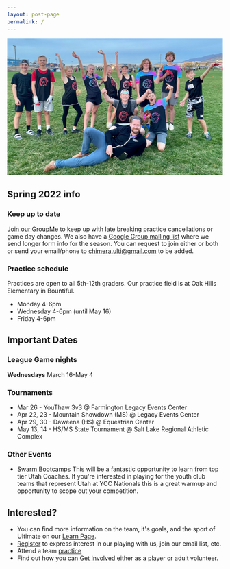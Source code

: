 ```yaml
---
layout: post-page
permalink: /
---
```


![Team Photo](/images/team.jpg?1)

## Spring 2022 info

### Keep up to date
[Join our GroupMe](https://groupme.com/join_group/66219801/GtwmbgO3) to keep up with late breaking practice cancellations or game day changes. We also have a [Google Group mailing list](https://groups.google.com/u/1/g/bountiful-ultimate) where we send longer form info for the season. You can request to join either or both or send your email/phone to [chimera.ulti@gmail.com](mailto:chimera.ulti@gmail.com) to be added.

### Practice schedule
Practices are open to all 5th-12th graders. Our practice field is at Oak Hills Elementary in Bountiful.
* Monday 4-6pm
* Wednesday 4-6pm (until May 16)
* Friday 4-6pm

## Important Dates

### League Game nights
**Wednesdays** March 16-May 4

### Tournaments
* Mar 26 - YouThaw 3v3 @ Farmington Legacy Events Center
* Apr 22, 23 - Mountain Showdown (MS) @ Legacy Events Center
* Apr 29, 30 - Daweena (HS) @ Equestrian Center
* May 13, 14 - HS/MS State Tournament @ Salt Lake Regional Athletic Complex

### Other Events
* [Swarm Bootcamps](https://utahultimate.org/e/swarm-boot-camp-2022)
  This will be a fantastic opportunity to learn from top tier Utah Coaches. If you're interested in playing for the youth club teams that represent Utah at YCC Nationals this is a great warmup and opportunity to scope out your competition.

## Interested?
* You can find more information on the team, it's goals, and the sport of Ultimate on our [Learn Page](/learn).
* [Register](/sign-up) to express interest in our playing with us, join our email list, etc.
* Attend a team [practice](/practice)
* Find out how you can [Get Involved](/get-involved) either as a player or adult volunteer.

